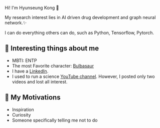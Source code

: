 Hi! I'm Hyunseung Kong 👋

My research interest lies in AI driven drug development and graph neural network.✨

I can do everything others can do, such as Python, Tensorflow, Pytorch.

## 💬 Interesting things about me
- MBTI: ENTP
- The most Favorite character: [Bulbasaur](https://bulbapedia.bulbagarden.net/wiki/Bulbasaur_(Pok%C3%A9mon))
- I have a [LinkedIn](https://www.linkedin.com/in/hyunseungkong/).
- I used to run a science [YouTube channel](https://www.youtube.com/channel/UCS6vpz1902N-tk7QaYTjNPg). However, I posted only two videos and lost all interest. 

## 🤔 My Motivations
- Inspiration
- Curiosity
- Someone specifically telling me not to do


<!--
**Gumgo91/gumgo91** is a ✨ _special_ ✨ repository because its `README.md` (this file) appears on your GitHub profile.

Here are some ideas to get you started:

- 🔭 I’m currently working on ...
- 🌱 I’m currently learning ...
- 👯 I’m looking to collaborate on ...
- 🤔 I’m looking for help with ...
- 💬 Ask me about ...
- 📫 How to reach me: ...
- 😄 Pronouns: ...
- ⚡ Fun fact: ...
-->
